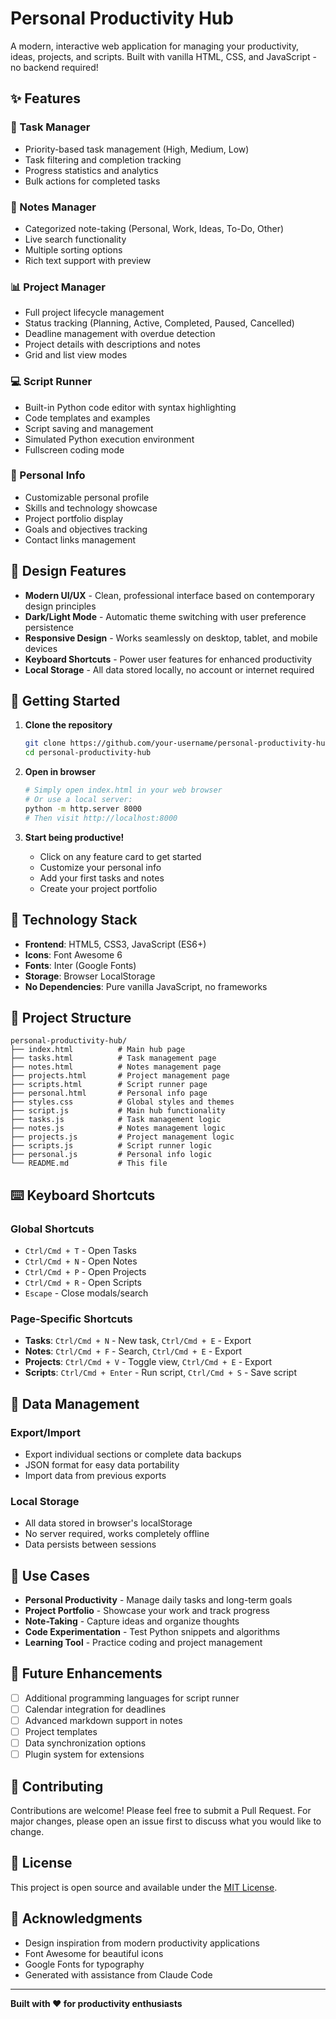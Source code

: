 # Personal Productivity Hub

A modern, interactive web application for managing your productivity, ideas, projects, and scripts. Built with vanilla HTML, CSS, and JavaScript - no backend required!

## ✨ Features

### 🎯 Task Manager
- Priority-based task management (High, Medium, Low)
- Task filtering and completion tracking
- Progress statistics and analytics
- Bulk actions for completed tasks

### 📝 Notes Manager
- Categorized note-taking (Personal, Work, Ideas, To-Do, Other)
- Live search functionality
- Multiple sorting options
- Rich text support with preview

### 📊 Project Manager
- Full project lifecycle management
- Status tracking (Planning, Active, Completed, Paused, Cancelled)
- Deadline management with overdue detection
- Project details with descriptions and notes
- Grid and list view modes

### 💻 Script Runner
- Built-in Python code editor with syntax highlighting
- Code templates and examples
- Script saving and management
- Simulated Python execution environment
- Fullscreen coding mode

### 👤 Personal Info
- Customizable personal profile
- Skills and technology showcase
- Project portfolio display
- Goals and objectives tracking
- Contact links management

## 🎨 Design Features

- **Modern UI/UX** - Clean, professional interface based on contemporary design principles
- **Dark/Light Mode** - Automatic theme switching with user preference persistence
- **Responsive Design** - Works seamlessly on desktop, tablet, and mobile devices
- **Keyboard Shortcuts** - Power user features for enhanced productivity
- **Local Storage** - All data stored locally, no account or internet required

## 🚀 Getting Started

1. **Clone the repository**
   ```bash
   git clone https://github.com/your-username/personal-productivity-hub.git
   cd personal-productivity-hub
   ```

2. **Open in browser**
   ```bash
   # Simply open index.html in your web browser
   # Or use a local server:
   python -m http.server 8000
   # Then visit http://localhost:8000
   ```

3. **Start being productive!**
   - Click on any feature card to get started
   - Customize your personal info
   - Add your first tasks and notes
   - Create your project portfolio

## 🔧 Technology Stack

- **Frontend**: HTML5, CSS3, JavaScript (ES6+)
- **Icons**: Font Awesome 6
- **Fonts**: Inter (Google Fonts)
- **Storage**: Browser LocalStorage
- **No Dependencies**: Pure vanilla JavaScript, no frameworks

## 📁 Project Structure

```
personal-productivity-hub/
├── index.html          # Main hub page
├── tasks.html          # Task management page
├── notes.html          # Notes management page
├── projects.html       # Project management page
├── scripts.html        # Script runner page
├── personal.html       # Personal info page
├── styles.css          # Global styles and themes
├── script.js           # Main hub functionality
├── tasks.js            # Task management logic
├── notes.js            # Notes management logic
├── projects.js         # Project management logic
├── scripts.js          # Script runner logic
├── personal.js         # Personal info logic
└── README.md           # This file
```

## ⌨️ Keyboard Shortcuts

### Global Shortcuts
- `Ctrl/Cmd + T` - Open Tasks
- `Ctrl/Cmd + N` - Open Notes  
- `Ctrl/Cmd + P` - Open Projects
- `Ctrl/Cmd + R` - Open Scripts
- `Escape` - Close modals/search

### Page-Specific Shortcuts
- **Tasks**: `Ctrl/Cmd + N` - New task, `Ctrl/Cmd + E` - Export
- **Notes**: `Ctrl/Cmd + F` - Search, `Ctrl/Cmd + E` - Export
- **Projects**: `Ctrl/Cmd + V` - Toggle view, `Ctrl/Cmd + E` - Export
- **Scripts**: `Ctrl/Cmd + Enter` - Run script, `Ctrl/Cmd + S` - Save script

## 💾 Data Management

### Export/Import
- Export individual sections or complete data backups
- JSON format for easy data portability
- Import data from previous exports

### Local Storage
- All data stored in browser's localStorage
- No server required, works completely offline
- Data persists between sessions

## 🎯 Use Cases

- **Personal Productivity** - Manage daily tasks and long-term goals
- **Project Portfolio** - Showcase your work and track progress  
- **Note-Taking** - Capture ideas and organize thoughts
- **Code Experimentation** - Test Python snippets and algorithms
- **Learning Tool** - Practice coding and project management

## 🔮 Future Enhancements

- [ ] Additional programming languages for script runner
- [ ] Calendar integration for deadlines
- [ ] Advanced markdown support in notes
- [ ] Project templates
- [ ] Data synchronization options
- [ ] Plugin system for extensions

## 🤝 Contributing

Contributions are welcome! Please feel free to submit a Pull Request. For major changes, please open an issue first to discuss what you would like to change.

## 📄 License

This project is open source and available under the [MIT License](LICENSE).

## 🙏 Acknowledgments

- Design inspiration from modern productivity applications
- Font Awesome for beautiful icons
- Google Fonts for typography
- Generated with assistance from Claude Code

---

**Built with ❤️ for productivity enthusiasts**